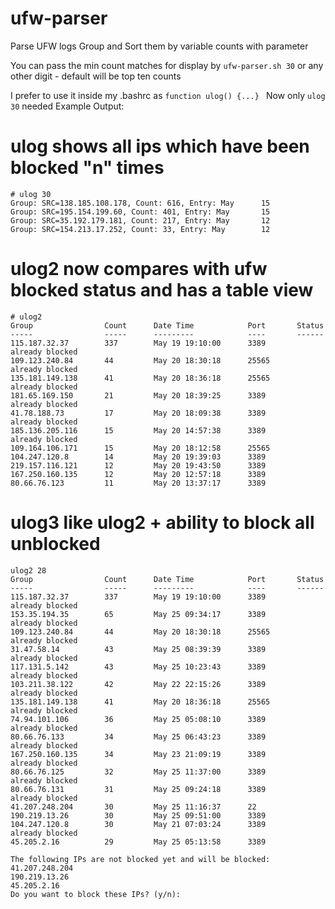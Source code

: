 # ufw-parser
Parse UFW logs 
Group and Sort them by variable counts with parameter

You can pass the min count matches for display by ```ufw-parser.sh 30``` or any other digit - default will be top ten counts

I prefer to use it inside my .bashrc as ```function ulog() {...} ```
Now only ```ulog 30``` needed 
Example Output:
# ulog shows all ips which have been blocked "n" times
```
# ulog 30
Group: SRC=138.185.108.178, Count: 616, Entry: May      15
Group: SRC=195.154.199.60, Count: 401, Entry: May       15
Group: SRC=35.192.179.181, Count: 217, Entry: May       12
Group: SRC=154.213.17.252, Count: 33, Entry: May        12       
```
# ulog2 now compares with ufw blocked status and has a table view
```
# ulog2
Group                Count      Date Time            Port       Status
-----                -----      ---------            ----       ------
115.187.32.37        337        May 19 19:10:00      3389        already blocked
109.123.240.84       44         May 20 18:30:18      25565       already blocked
135.181.149.138      41         May 20 18:36:18      25565       already blocked
181.65.169.150       21         May 20 18:39:25      3389        already blocked
41.78.188.73         17         May 20 18:09:38      3389        already blocked
185.136.205.116      15         May 20 14:57:38      3389        already blocked
109.164.106.171      15         May 20 18:12:58      25565      
104.247.120.8        14         May 20 19:39:03      3389       
219.157.116.121      12         May 20 19:43:50      3389       
167.250.160.135      12         May 20 12:57:18      3389       
80.66.76.123         11         May 20 13:37:17      3389      
``` 
# ulog3 like ulog2 + ability to block all unblocked
```
ulog2 28
Group                Count      Date Time            Port       Status
-----                -----      ---------            ----       ------
115.187.32.37        337        May 19 19:10:00      3389        already blocked
153.35.194.35        65         May 25 09:34:17      3389        already blocked
109.123.240.84       44         May 20 18:30:18      25565       already blocked
31.47.58.14          43         May 25 08:39:39      3389        already blocked
117.131.5.142        43         May 25 10:23:43      3389        already blocked
103.211.38.122       42         May 22 22:15:26      3389        already blocked
135.181.149.138      41         May 20 18:36:18      25565       already blocked
74.94.101.106        36         May 25 05:08:10      3389        already blocked
80.66.76.133         34         May 25 06:43:23      3389        already blocked
167.250.160.135      34         May 23 21:09:19      3389        already blocked
80.66.76.125         32         May 25 11:37:00      3389        already blocked
80.66.76.131         31         May 25 09:24:18      3389        already blocked
41.207.248.204       30         May 25 11:16:37      22         
190.219.13.26        30         May 25 09:51:00      3389       
104.247.120.8        30         May 21 07:03:24      3389        already blocked
45.205.2.16          29         May 25 05:13:58      3389       

The following IPs are not blocked yet and will be blocked:
41.207.248.204
190.219.13.26
45.205.2.16
Do you want to block these IPs? (y/n):
```

